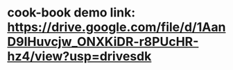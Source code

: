 # cook-book demo link: https://drive.google.com/file/d/1AanD9IHuvcjw_ONXKiDR-r8PUcHR-hz4/view?usp=drivesdk
